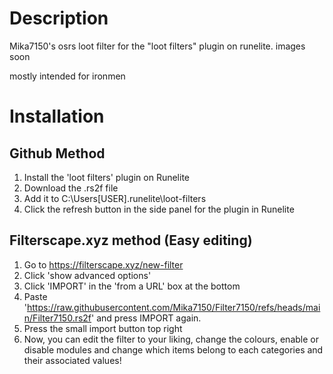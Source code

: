 # Description
Mika7150's osrs loot filter for the "loot filters" plugin on runelite. images soon

mostly intended for ironmen

# Installation

## Github Method 
  1. Install the 'loot filters' plugin on Runelite
  2. Download the .rs2f file
  3. Add it to C:\Users\[USER]\.runelite\loot-filters
  4. Click the refresh button in the side panel for the plugin in Runelite

## Filterscape.xyz method (Easy editing) 
  1. Go to https://filterscape.xyz/new-filter
  2. Click 'show advanced options'
  3. Click 'IMPORT' in the 'from a URL' box at the bottom
  4. Paste 'https://raw.githubusercontent.com/Mika7150/Filter7150/refs/heads/main/Filter7150.rs2f' and press IMPORT again.
  5. Press the small import button top right
  6. Now, you can edit the filter to your liking, change the colours, enable or disable modules and change which items belong to each categories and their associated values!
